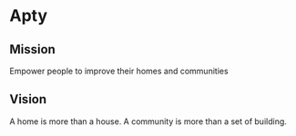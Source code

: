 # Apty

## Mission

Empower people to improve their homes and communities

## Vision

A home is more than a house. A community is more than a set of building.
